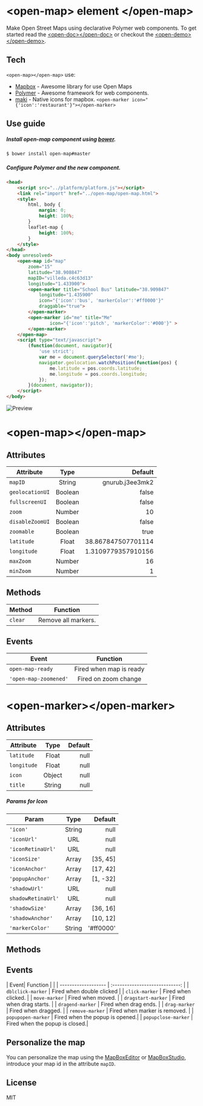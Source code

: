 &lt;open-map&gt; element &lt;/open-map&gt;
==========================================

Make Open Street Maps using declarative Polymer web components. To get started read the [&lt;open-doc&gt;&lt;/open-doc&gt;] or checkout the [&lt;open-demo&gt;&lt;/open-demo&gt;].


Tech
-----------

`<open-map></open-map>` use:
* [Mapbox] - Awesome library for use Open Maps
* [Polymer] - Awesome framework for web components.
* [maki] - Native icons for mapbox. `<open-marker icon="{'icon':'restaurant'}"></open-marker>`

Use guide
--------------
##### Install open-map component using [bower].

```bash
$ bower install open-map#master

```

##### Configure Polymer and the new component.

```html
<head>
	<script src="../platform/platform.js"></script>
	<link rel="import" href="../open-map/open-map.html">
	<style>
		html, body {
			margin: 0;
			height: 100%;
		}
		leaflet-map {
			height: 100%;
		}
	</style>
</head>
<body unresolved>
	<open-map id="map"
		zoom="15"
		latitude="38.908847"
		mapID="villeda.c4c63d13"
		longitude="1.433900">
		<open-marker title="School Bus" latitude="38.909847"
			longitude="1.435900"
			icon="{'icon':'bus', 'markerColor':'#ff0000'}"
			draggable="true">
		</open-marker>
		<open-marker id="me" title="Me"
				icon="{'icon':'pitch', 'markerColor':'#000'}" >
		</open-marker>
	</open-map>
	<script type="text/javascript">
		(function(document, navigator){
			'use strict';
			var me = document.querySelector('#me');
			navigator.geolocation.watchPosition(function(pos) {
				me.latitude = pos.coords.latitude;
				me.longitude = pos.coords.longitude;
			});
		}(document, navigator));
	</script>
</body>
```

![Preview][1]

# &lt;open-map&gt;&lt;/open-map&gt;

Attributes
----------

| Attribute       | Type    | Default            |
| --------------- | :-----: | -----------------: |
| `mapID`         | String  | gnurub.j3ee3mk2    |
| `geolocationUI` | Boolean | false              |
| `fullscreenUI`  | Boolean | false              |
| `zoom`          | Number  | 10                 |
| `disableZoomUI` | Boolean | false              |
| `zoomable`      | Boolean | true               |
| `latitude`      | Float   | 38.867847507701114 |
| `longitude`     | Float   | 1.3109779357910156 |
| `maxZoom`       | Number  | 16                 |
| `minZoom`       | Number  | 1                  |



Methods
--------

| Method          | Function               |
| --------------- | :--------------------: |
| `clear`         | Remove all markers.    |

Events
------
| Event                | Function                       |
| -------------------- | :----------------------------: |
| `open-map-ready`     | Fired when map is ready        |
| `'open-map-zoomened'`| Fired on zoom change           |

# &lt;open-marker&gt;&lt;/open-marker&gt;

Attributes
----------
| Attribute       | Type    | Default            |
| --------------- | :-----: | -----------------: |
| `latitude`      | Float   | null               |
| `longitude`     | Float   | null               |
| `icon`          | Object  | null               |
| `title`         | String  | null               |


##### Params for Icon
| Param             | Type    | Default   |
| ----------------- | :-----: | --------: |
| `'icon'`          | String  |  null     |
| `'iconUrl'`       | URL     |  null     |
| `'iconRetinaUrl'` | URL     |  null     |
| `'iconSize'`      | Array   | [35, 45]  |
| `'iconAnchor'`    | Array   | [17, 42]  |
| `'popupAnchor'`   | Array   | [1, -32]  |
| `'shadowUrl'`     | URL     | null      |
| `shadowRetinaUrl'`| URL     | null      |
| `'shadowSize'`    | Array   | [36, 16]  |
| `'shadowAnchor'`  | Array   | [10, 12]  |
| `'markerColor'`   | String  | '#ff0000' |


Methods
-------

Events
------
| Event| Function     |                                |
| ------------------- | :----------------------------: |
| `dblclick-marker`   | Fired when double clicked      |
| `click-marker`      | Fired when clicked.            |
| `move-marker`       | Fired when moved.              |
| `dragstart-marker`  | Fired when drag starts.        |
| `dragend-marker`    | Fired when drag ends.          |
| `drag-marker`       | Fired when dragged.            |
| `remove-marker`     | Fired when marker is removed.  |
| `popupopen-marker`  | Fired when the popup is opened.|
| `popupclose-marker` | Fired when the popup is closed.|

Personalize the map
-------------------
You can personalize the map using the [MapBoxEditor] or [MapBoxStudio], introduce your map id in the attribute `mapID`.

License
-------
MIT


[&lt;open-demo&gt;&lt;/open-demo&gt;]:https://ruben96.github.io/open-map/components/open-map/demo.html
[&lt;open-doc&gt;&lt;/open-doc&gt;]:https://ruben96.github.io/open-map
[Polymer]:http://www.polymer-project.org/
[MapBoxEditor]:https://www.mapbox.com/editor
[MapBoxStudio]:https://www.mapbox.com/mapbox-studio/
[Mapbox]:https://www.mapbox.com/
[maki]:https://www.mapbox.com/maki/
[bower]:http://bower.io/
[1]:http://pix.toile-libre.org/upload/original/1410995143.png
